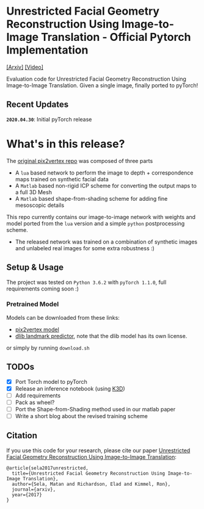 # Unrestricted Facial Geometry Reconstruction Using Image-to-Image Translation - Official Pytorch Implementation
[[Arxiv]](https://arxiv.org/pdf/1703.10131.pdf) [[Video]](https://www.youtube.com/watch?v=6lUdSVcBB-k)

Evaluation code for Unrestricted Facial Geometry Reconstruction Using Image-to-Image Translation. Given a single image, finally ported to pyTorch!

## Recent Updates

**`2020.04.30`**: Initial pyTorch release

# What's in this release?

The [original pix2vertex repo](https://github.com/matansel/pix2vertex) was composed of three parts
 - A `lua` based network to perform the image to depth + correspondence maps trained on synthetic facial data
 - A `Matlab` based non-rigid ICP scheme for converting the output maps to a full 3D Mesh  
 - A `Matlab` based shape-from-shading scheme for adding fine mesoscopic details
 
 This repo currently contains our image-to-image network with weights and model ported from the `lua` version and a simple `python` postprocessing scheme.
 - The released network was trained on a combination of synthetic images and unlabeled real images for some extra robustness :)

## Setup & Usage
The project was tested on `Python 3.6.2` with `pyTorch 1.1.0`, full requirements coming soon :)

### Pretrained Model
Models can be downloaded from these links:
- [pix2vertex model](https://drive.google.com/open?id=1op5_zyH4CWm_JFDdCUPZM4X-A045ETex)
- [dlib landmark predictor](http://dlib.net/files/shape_predictor_68_face_landmarks.dat.bz2), note that the dlib model has its own license.

or simply by running `download.sh`


## TODOs
- [x] Port Torch model to pyTorch
- [x] Release an inference notebook (using [K3D](https://github.com/K3D-tools/K3D-jupyter))
- [ ] Add requirements
- [ ] Pack as wheel?
- [ ] Port the Shape-from-Shading method used in our matlab paper
- [ ] Write a short blog about the revised training scheme 

## Citation
If you use this code for your research, please cite our paper <a href="https://arxiv.org/pdf/1703.10131.pdf">Unrestricted Facial Geometry Reconstruction Using Image-to-Image Translation</a>:

```
@article{sela2017unrestricted,
  title={Unrestricted Facial Geometry Reconstruction Using Image-to-Image Translation},
  author={Sela, Matan and Richardson, Elad and Kimmel, Ron},
  journal={arxiv},
  year={2017}
}
```
